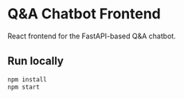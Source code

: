 # Q&A Chatbot Frontend

React frontend for the FastAPI-based Q&A chatbot.

## Run locally

```bash
npm install
npm start
